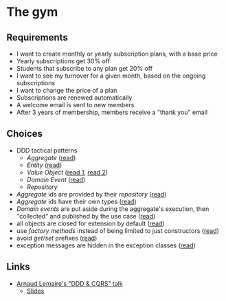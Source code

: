 # The gym

## Requirements

- I want to create monthly or yearly subscription plans, with a base price
- Yearly subscriptions get 30% off
- Students that subscribe to any plan get 20% off
- I want to see my turnover for a given month, based on the ongoing subscriptions
- I want to change the price of a plan
- Subscriptions are renewed automatically
- A welcome email is sent to new members
- After 3 years of membership, members receive a "thank you" email

## Choices

- DDD tactical patterns
  - *Aggregate* ([read](https://vaughnvernon.co/?p=838))
  - *Entity* ([read](http://thepaulrayner.com/blog/aggregates-and-entities-in-domain-driven-design/))
  - *Value Object* ([read 1](http://verraes.net/2016/02/type-safety-and-money/), [read 2](https://matthiasnoback.nl/2018/03/modelling-quanities-an-exercise-in-designing-value-objects/))
  - *Domain Event* ([read](http://verraes.net/2014/11/domain-events/))
  - *Repository*
- *Aggregate* ids are provided by their *repository* ([read](https://matthiasnoback.nl/2018/05/when-and-where-to-determine-the-id-of-an-entity/))
- *Aggregate* ids have their own types ([read](https://buildplease.com/pages/vo-ids/))
- *Domain events* are put aside during the aggregate's execution, then "collected" and published by the use case ([read](https://lostechies.com/jimmybogard/2014/05/13/a-better-domain-events-pattern/))
- all objects are closed for extension by default ([read](https://ocramius.github.io/blog/when-to-declare-classes-final/))
- use *factory methods* instead of being limited to just constructors ([read](http://verraes.net/2014/06/named-constructors-in-php/))
- avoid *get/set* prefixes ([read](https://blog.pragmatists.com/refactoring-from-anemic-model-to-ddd-880d3dd3d45f))
- exception messages are hidden in the exception classes ([read](http://rosstuck.com/formatting-exception-messages))

## Links

- [Arnaud Lemaire's "DDD & CQRS" talk](https://www.youtube.com/watch?v=qBLtZN3p3FU)
  - [Slides](https://speakerdeck.com/lilobase/ddd-and-cqrs-php-tour-2018)
